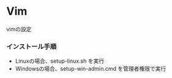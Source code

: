 
# Vim

vimの設定


### インストール手順

- Linuxの場合、setup-linux.sh を実行
- Windowsの場合、setup-win-admin.cmd を管理者権限で実行
